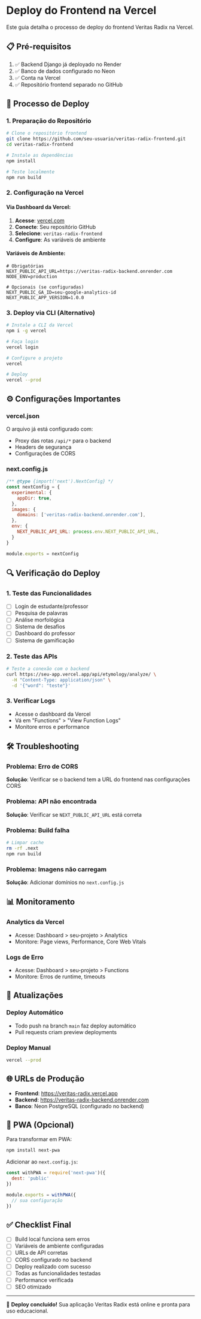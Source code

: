 # Deploy do Frontend na Vercel

Este guia detalha o processo de deploy do frontend Veritas Radix na Vercel.

## 📋 Pré-requisitos

1. ✅ Backend Django já deployado no Render
2. ✅ Banco de dados configurado no Neon
3. ✅ Conta na Vercel
4. ✅ Repositório frontend separado no GitHub

## 🚀 Processo de Deploy

### 1. Preparação do Repositório

```bash
# Clone o repositório frontend
git clone https://github.com/seu-usuario/veritas-radix-frontend.git
cd veritas-radix-frontend

# Instale as dependências
npm install

# Teste localmente
npm run build
```

### 2. Configuração na Vercel

#### Via Dashboard da Vercel:

1. **Acesse**: [vercel.com](https://vercel.com)
2. **Conecte**: Seu repositório GitHub
3. **Selecione**: `veritas-radix-frontend`
4. **Configure**: As variáveis de ambiente

#### Variáveis de Ambiente:
```env
# Obrigatórias
NEXT_PUBLIC_API_URL=https://veritas-radix-backend.onrender.com
NODE_ENV=production

# Opcionais (se configuradas)
NEXT_PUBLIC_GA_ID=seu-google-analytics-id
NEXT_PUBLIC_APP_VERSION=1.0.0
```

### 3. Deploy via CLI (Alternativo)

```bash
# Instale a CLI da Vercel
npm i -g vercel

# Faça login
vercel login

# Configure o projeto
vercel

# Deploy
vercel --prod
```

## ⚙️ Configurações Importantes

### vercel.json
O arquivo já está configurado com:
- Proxy das rotas `/api/*` para o backend
- Headers de segurança
- Configurações de CORS

### next.config.js
```javascript
/** @type {import('next').NextConfig} */
const nextConfig = {
  experimental: {
    appDir: true,
  },
  images: {
    domains: ['veritas-radix-backend.onrender.com'],
  },
  env: {
    NEXT_PUBLIC_API_URL: process.env.NEXT_PUBLIC_API_URL,
  }
}

module.exports = nextConfig
```

## 🔍 Verificação do Deploy

### 1. Teste das Funcionalidades
- [ ] Login de estudante/professor
- [ ] Pesquisa de palavras
- [ ] Análise morfológica
- [ ] Sistema de desafios
- [ ] Dashboard do professor
- [ ] Sistema de gamificação

### 2. Teste das APIs
```bash
# Teste a conexão com o backend
curl https://seu-app.vercel.app/api/etymology/analyze/ \
  -H "Content-Type: application/json" \
  -d '{"word": "teste"}'
```

### 3. Verificar Logs
- Acesse o dashboard da Vercel
- Vá em "Functions" > "View Function Logs"
- Monitore erros e performance

## 🛠️ Troubleshooting

### Problema: Erro de CORS
**Solução**: Verificar se o backend tem a URL do frontend nas configurações CORS

### Problema: API não encontrada
**Solução**: Verificar se `NEXT_PUBLIC_API_URL` está correta

### Problema: Build falha
```bash
# Limpar cache
rm -rf .next
npm run build
```

### Problema: Imagens não carregam
**Solução**: Adicionar domínios no `next.config.js`

## 📊 Monitoramento

### Analytics da Vercel
- Acesse: Dashboard > seu-projeto > Analytics
- Monitore: Page views, Performance, Core Web Vitals

### Logs de Erro
- Acesse: Dashboard > seu-projeto > Functions
- Monitore: Erros de runtime, timeouts

## 🔄 Atualizações

### Deploy Automático
- Todo push na branch `main` faz deploy automático
- Pull requests criam preview deployments

### Deploy Manual
```bash
vercel --prod
```

## 🌐 URLs de Produção

- **Frontend**: https://veritas-radix.vercel.app
- **Backend**: https://veritas-radix-backend.onrender.com
- **Banco**: Neon PostgreSQL (configurado no backend)

## 📱 PWA (Opcional)

Para transformar em PWA:
```bash
npm install next-pwa
```

Adicionar ao `next.config.js`:
```javascript
const withPWA = require('next-pwa')({
  dest: 'public'
})

module.exports = withPWA({
  // sua configuração
})
```

## ✅ Checklist Final

- [ ] Build local funciona sem erros
- [ ] Variáveis de ambiente configuradas
- [ ] URLs de API corretas
- [ ] CORS configurado no backend
- [ ] Deploy realizado com sucesso
- [ ] Todas as funcionalidades testadas
- [ ] Performance verificada
- [ ] SEO otimizado

---

🎉 **Deploy concluído!** Sua aplicação Veritas Radix está online e pronta para uso educacional.